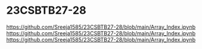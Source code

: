 # 23CSBTB27-28
https://github.com/Sreeja1585/23CSBTB27-28/blob/main/Array_Index.ipynb
https://github.com/Sreeja1585/23CSBTB27-28/blob/main/Array_Index.ipynb
https://github.com/Sreeja1585/23CSBTB27-28/blob/main/Array_Index.ipynb
